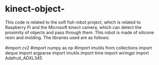 # kinect-object-

This code is related to the soft fish robot project, which is related to Raspberry Pi and the Microsoft kinect camera, which can detect the proximity of objects and pass through them. This robot is made of silicone resin and molding.
The libraries used are as follows:
<br />
<br import freenect/>
#import cv2 
#import numpy as np
#import imutils
from collections import deque
import argparse
import imutils 
import time
import wiringpi
import Adafruit_ADXL345
